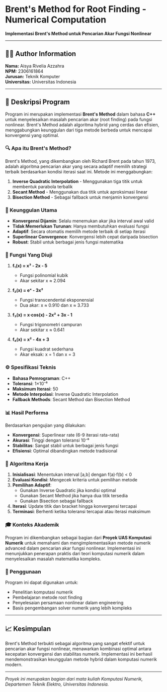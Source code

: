 # Brent's Method for Root Finding - Numerical Computation

**Implementasi Brent's Method untuk Pencarian Akar Fungsi Nonlinear**

---

## 👨‍💻 Author Information

**Nama:** Aisya Rivelia Azzahra  
**NPM:** 2306161864  
**Jurusan:** Teknik Komputer  
**Universitas:** Universitas Indonesia  

---

## 📖 Deskripsi Program

Program ini merupakan implementasi **Brent's Method** dalam bahasa **C++** untuk menyelesaikan masalah pencarian akar (root finding) pada fungsi nonlinear. Brent's Method adalah algoritma hybrid yang cerdas dan efisien, menggabungkan keunggulan dari tiga metode berbeda untuk mencapai konvergensi yang optimal.

### 🔍 Apa itu Brent's Method?

Brent's Method, yang dikembangkan oleh Richard Brent pada tahun 1973, adalah algoritma pencarian akar yang secara adaptif memilih strategi terbaik berdasarkan kondisi iterasi saat ini. Metode ini menggabungkan:

1. **Inverse Quadratic Interpolation** - Menggunakan tiga titik untuk membentuk parabola terbalik
2. **Secant Method** - Menggunakan dua titik untuk aproksimasi linear
3. **Bisection Method** - Sebagai fallback untuk menjamin konvergensi

### 🎯 Keunggulan Utama

- **Konvergensi Dijamin**: Selalu menemukan akar jika interval awal valid
- **Tidak Memerlukan Turunan**: Hanya membutuhkan evaluasi fungsi
- **Adaptif**: Secara otomatis memilih metode terbaik di setiap iterasi
- **Superlinear Convergence**: Konvergensi lebih cepat daripada bisection
- **Robust**: Stabil untuk berbagai jenis fungsi matematika

### 🧮 Fungsi Yang Diuji

1. **f₁(x) = x³ - 2x - 5**
   - Fungsi polinomial kubik
   - Akar sekitar x ≈ 2.094

2. **f₂(x) = eˣ - 3x²**
   - Fungsi transcendental eksponensial
   - Dua akar: x ≈ 0.910 dan x ≈ 3.733

3. **f₃(x) = x·cos(x) - 2x² + 3x - 1**
   - Fungsi trigonometri campuran
   - Akar sekitar x ≈ 0.641

4. **f₄(x) = x² - 4x + 3**
   - Fungsi kuadrat sederhana
   - Akar eksak: x = 1 dan x = 3

### ⚙️ Spesifikasi Teknis

- **Bahasa Pemrograman**: C++
- **Toleransi**: 1×10⁻⁶
- **Maksimum Iterasi**: 50
- **Metode Interpolasi**: Inverse Quadratic Interpolation
- **Fallback Methods**: Secant Method dan Bisection Method

### 📊 Hasil Performa

Berdasarkan pengujian yang dilakukan:
- **Konvergensi**: Superlinear rate (6-9 iterasi rata-rata)
- **Akurasi**: Tinggi dengan toleransi 10⁻⁶
- **Stabilitas**: Sangat stabil untuk berbagai jenis fungsi
- **Efisiensi**: Optimal dibandingkan metode tradisional

### 🔬 Algoritma Kerja

1. **Inisialisasi**: Menentukan interval [a,b] dengan f(a)·f(b) < 0
2. **Evaluasi Kondisi**: Mengecek kriteria untuk pemilihan metode
3. **Pemilihan Adaptif**:
   - Gunakan Inverse Quadratic jika kondisi optimal
   - Gunakan Secant Method jika hanya dua titik tersedia
   - Gunakan Bisection sebagai fallback
4. **Iterasi**: Update titik dan bracket hingga konvergensi tercapai
5. **Terminasi**: Berhenti ketika toleransi tercapai atau iterasi maksimum

### 🎓 Konteks Akademik

Program ini dikembangkan sebagai bagian dari **Proyek UAS Komputasi Numerik** untuk memahami dan mengimplementasikan metode numerik advanced dalam pencarian akar fungsi nonlinear. Implementasi ini menunjukkan penerapan praktis dari teori komputasi numerik dalam menyelesaikan masalah matematika kompleks.

### 🔧 Penggunaan

Program ini dapat digunakan untuk:
- Penelitian komputasi numerik
- Pembelajaran metode root finding
- Penyelesaian persamaan nonlinear dalam engineering
- Basis pengembangan solver numerik yang lebih kompleks

---

## 📈 Kesimpulan

Brent's Method terbukti sebagai algoritma yang sangat efektif untuk pencarian akar fungsi nonlinear, menawarkan kombinasi optimal antara kecepatan konvergensi dan stabilitas numerik. Implementasi ini berhasil mendemonstrasikan keunggulan metode hybrid dalam komputasi numerik modern.

---

*Proyek ini merupakan bagian dari mata kuliah Komputasi Numerik, Departemen Teknik Elektro, Universitas Indonesia.*